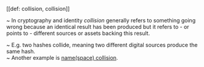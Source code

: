 [[def: collision, collision]]

~ In cryptography and identity _collision_ generally refers to something going wrong because an identical result has been produced but it refers to - or points to - different sources or assets backing this result.

~ E.g. two hashes collide, meaning two different digital sources produce the same hash.  
~ Another example is [name(space) collision](https://en.wikipedia.org/wiki/Naming_collision).

